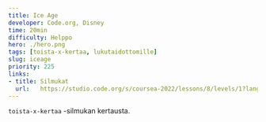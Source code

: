 ```yaml
---
title: Ice Age
developer: Code.org, Disney
time: 20min
difficulty: Helppo
hero: ./hero.png
tags: [toista-x-kertaa, lukutaidottomille]
slug: iceage
priority: 225
links:
- title: Silmukat
  url:   https://studio.code.org/s/coursea-2022/lessons/8/levels/1?lang=fi-FI
---
```


`toista-x-kertaa` -silmukan kertausta.
